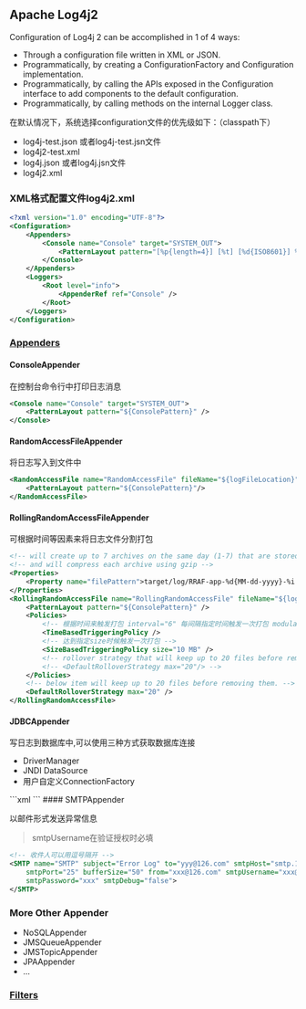 ## Apache Log4j2

Configuration of Log4j 2 can be accomplished in 1 of 4 ways:
<ul>
<li>Through a configuration file written in XML or JSON.</li>
<li>Programmatically, by creating a ConfigurationFactory and Configuration implementation.</li>
<li>Programmatically, by calling the APIs exposed in the Configuration interface to add components to the default configuration.</li>
<li>Programmatically, by calling methods on the internal Logger class.</li>
</ul>

在默认情况下，系统选择configuration文件的优先级如下：（classpath下）
<ul>
<li>log4j-test.json 或者log4j-test.jsn文件
<li>log4j2-test.xml
<li>log4j.json 或者log4j.jsn文件
<li>log4j2.xml
</ul>

### XML格式配置文件log4j2.xml
```xml
<?xml version="1.0" encoding="UTF-8"?>
<Configuration>
	<Appenders>
		<Console name="Console" target="SYSTEM_OUT">
			<PatternLayout pattern="[%p{length=4}] [%t] [%d{ISO8601}] %c{1}.%M(%F:%L) - %m%n" />
		</Console>
	</Appenders>
	<Loggers>
		<Root level="info">
			<AppenderRef ref="Console" />
		</Root>
	</Loggers>
</Configuration>
```  
### [Appenders](http://logging.apache.org/log4j/2.x/manual/appenders.html)

#### ConsoleAppender

在控制台命令行中打印日志消息
```xml
<Console name="Console" target="SYSTEM_OUT">
	<PatternLayout pattern="${ConsolePattern}" />
</Console>
```		
#### RandomAccessFileAppender 	

将日志写入到文件中
```xml
<RandomAccessFile name="RandomAccessFile" fileName="${logFileLocation}">
	<PatternLayout pattern="${ConsolePattern}"/>
</RandomAccessFile>
```
#### RollingRandomAccessFileAppender 

可根据时间等因素来将日志文件分割打包
```xml
<!-- will create up to 7 archives on the same day (1-7) that are stored in a directory based on the current year and month-->
<!-- and will compress each archive using gzip -->
<Properties>
	<Property name="filePattern">target/log/RRAF-app-%d{MM-dd-yyyy}-%i.log.gz</Property>
</Properties>
<RollingRandomAccessFile name="RollingRandomAccessFile" fileName="${logFileLocaton}" filePattern="${filePattern}">
	<PatternLayout pattern="${ConsolePattern}" />
	<Policies>
		<!-- 根据时间来触发打包 interval="6" 每间隔指定时间触发一次打包 modulate="true" -->
		<TimeBasedTriggeringPolicy />
		<!-- 达到指定size时候触发一次打包 -->
		<SizeBasedTriggeringPolicy size="10 MB" />
		<!-- rollover strategy that will keep up to 20 files before removing them -->
		<!-- <DefaultRolloverStrategy max="20"/> -->
	</Policies>
	<!-- below item will keep up to 20 files before removing them. -->
	<DefaultRolloverStrategy max="20" />
</RollingRandomAccessFile>
```	
#### JDBCAppender

写日志到数据库中,可以使用三种方式获取数据库连接

<ul>
<li>DriverManager
<li>JNDI DataSource
<li>用户自定义ConnectionFactory
</ul>
```xml		
<JDBC name="JDBC" tableName="t_app_log">
	<!-- 1. use DriverManager -->
	<DriverManager url="jdbc:mysql://localhost:3306/moon" username="wuxin" password="root"/>
	<!-- 2. use jndi DataSource -->
	<!-- <DataSource jndiName="java:/comp/env/jdbc/mysql/moon"></DataSource> -->
	<!-- 3. use ConnectionFactory get Connection -->
	<!-- <ConnectionFactory class="xx.x.x.ConnectionFactory" method="getConnection"></ConnectionFactory> -->
	<Column name="eventDate" isEventTimestamp="true" />
    <Column name="level" pattern="%level" />
    <Column name="logger" pattern="%logger" />
    <Column name="message" pattern="%message" />
    <Column name="exception" pattern="%ex{full}" />
</JDBC>
```
#### SMTPAppender

以邮件形式发送异常信息

>smtpUsername在验证授权时必填

```xml
<!-- 收件人可以用逗号隔开 -->
<SMTP name="SMTP" subject="Error Log" to="yyy@126.com" smtpHost="smtp.126.com"
	smtpPort="25" bufferSize="50" from="xxx@126.com" smtpUsername="xxx@126.com"
	smtpPassword="xxx" smtpDebug="false">
</SMTP>
```
### More Other Appender
<ul>
<li>NoSQLAppender
<li>JMSQueueAppender
<li>JMSTopicAppender
<li>JPAAppender
<li>...
</ul>
		
### [Filters](http://logging.apache.org/log4j/2.x/manual/filters.html)		  
